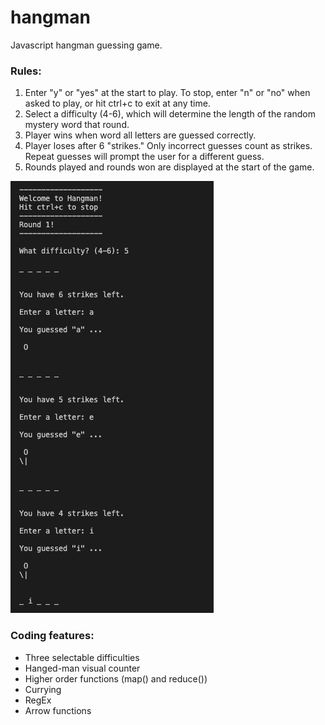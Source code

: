 # hangman

Javascript hangman guessing game.

### Rules:

1. Enter "y" or "yes" at the start to play. To stop, enter "n" or "no" when asked to play, or hit ctrl+c to exit at any time.
2. Select a difficulty (4-6), which will determine the length of the random mystery word that round.
3. Player wins when word all letters are guessed correctly.
4. Player loses after 6 "strikes." Only incorrect guesses count as strikes. Repeat guesses will prompt the user for a different guess.
5. Rounds played and rounds won are displayed at the start of the game.

![Hangman game screenshot](hangman_screen.jpg)

### Coding features:

- Three selectable difficulties
- Hanged-man visual counter
- Higher order functions (map() and reduce())
- Currying
- RegEx
- Arrow functions
